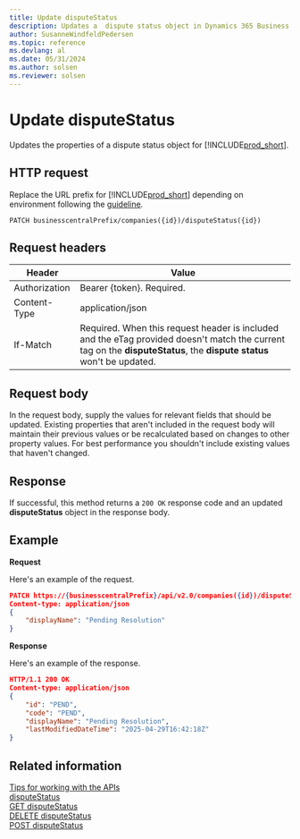 ```yaml
---
title: Update disputeStatus
description: Updates a  dispute status object in Dynamics 365 Business Central.
author: SusanneWindfeldPedersen
ms.topic: reference
ms.devlang: al
ms.date: 05/31/2024
ms.author: solsen
ms.reviewer: solsen
---
```


# Update disputeStatus

Updates the properties of a dispute status object for [!INCLUDE[prod_short](../../../includes/prod_short.md)].

## HTTP request

Replace the URL prefix for [!INCLUDE[prod_short](../../../includes/prod_short.md)] depending on environment following the [guideline](../../v2.0/endpoints-apis-for-dynamics.md).

```
PATCH businesscentralPrefix/companies({id})/disputeStatus({id})
```

## Request headers

|Header|Value|
|------|-----|
|Authorization  |Bearer {token}. Required. |
|Content-Type  |application/json|
|If-Match      |Required. When this request header is included and the eTag provided doesn't match the current tag on the **disputeStatus**, the **dispute status** won't be updated. |

## Request body

In the request body, supply the values for relevant fields that should be updated. Existing properties that aren't included in the request body will maintain their previous values or be recalculated based on changes to other property values. For best performance you shouldn't include existing values that haven't changed.

## Response

If successful, this method returns a ```200 OK``` response code and an updated **disputeStatus** object in the response body.

## Example

**Request**

Here's an example of the request.

```json
PATCH https://{businesscentralPrefix}/api/v2.0/companies({id})/disputeStatus({id})
Content-type: application/json
{
    "displayName": "Pending Resolution"
}
```

**Response**

Here's an example of the response.

```json
HTTP/1.1 200 OK
Content-type: application/json
{
    "id": "PEND",
    "code": "PEND",
    "displayName": "Pending Resolution",
    "lastModifiedDateTime": "2025-04-29T16:42:18Z"
}
```

## Related information

[Tips for working with the APIs](/dynamics365/business-central/dev-itpro/developer/devenv-connect-apps-tips)  
[disputeStatus](../resources/dynamics_disputeStatus.md)  
[GET disputeStatus](dynamics_disputestatus_get.md)  
[DELETE disputeStatus](dynamics_disputestatus_delete.md)  
[POST disputeStatus](dynamics_disputestatus_create.md)
